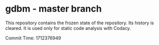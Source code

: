 # gdbm - master branch

This repository contains the frozen state of the repository.
Its history is cleared. It is used only for static code
analysis with Codacy.

Commit Time: 1712376949